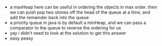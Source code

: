 - a maxHeap here can be useful in ordering the objects in max order. then we can push pop two stones off the head of the queue at a time, and add the remainder back into the queue
- a priority queue in java is by default a minHeap, and we can pass a comparator to the queue to reverse the ordering for us
- yay i didn't need to look at the solution to get this answer
- easy peasy    